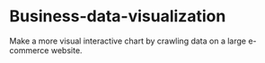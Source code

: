 # Business-data-visualization
Make a more visual interactive chart by crawling data on a large e-commerce website.
